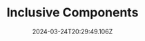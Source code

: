 ---
title: Inclusive Components
url: https://inclusive-components.design
date: "2024-03-24T20:29:49.106Z"
collection:
  - Accessibility
type: Collections
---